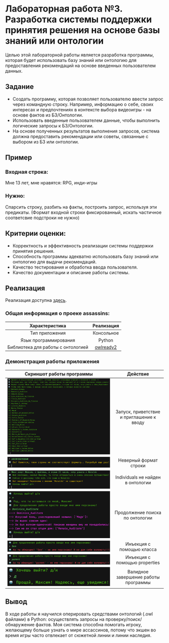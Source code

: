 # Лабораторная работа №3. Разработка системы поддержки принятия решения на основе базы знаний или онтологии

Целью этой лабораторной работы является разработка программы, которая будет использовать базу знаний или онтологию для предоставления рекомендаций на основе введенных пользователем данных.

## Задание

- Создать программу, которая позволяет пользователю ввести запрос через командную строку. Например, информацию о себе, своих интересах и предпочтениях в контексте выбора видеоигры - на основе фактов из БЗ/Онтологии.
- Использовать введенные пользователем данные, чтобы выполнить логические запросы к  БЗ/Онтологии.
- На основе полученных результатов выполнения запросов, система должна предоставить рекомендации или советы, связанные с выбором из БЗ или онтологии.

## Пример

### Входная строка:

Мне 13 лет, мне нравятся: RPG, инди-игры

### Нужно:

Спарсить строку, разбить на факты, построить запрос, используя эти предикаты. (Формат входной строки фиксированный, искать частичное соответсвие подстроки не нужно)

## Критерии оценки:

- Корректность и эффективность реализации системы поддержки принятия решения.
- Способность программы адекватно использовать базу знаний или онтологию для выдачи рекомендаций.
- Качество тестирования и обработка ввода пользователя.
- Качество документации и описание работы системы.

## Реализация

Реализация доступна [здесь](https://github.com/IndianMax03/ais-labs/blob/ede882089dc7d16da221660621739308845c738b/module1/lab3/src/assassins).

### Общая информация о проеке assassins:

|           Характеристика           |                       Реализация                        |
|:----------------------------------:|:-------------------------------------------------------:|
|           Тип приложения           |                       Консольное                        |
|       Язык программирования        |                         Python                          |
| Библиотека для работы с онтологией | [owlready2](https://owlready2.readthedocs.io/en/v0.44/) |

### Демонстрация работы приложения

|       Скриншот работы программы        |                 Действие                  |
|:--------------------------------------:|:-----------------------------------------:|
| <img alt="ex1.png" src="img/ex1.png"/> | Запуск, приветствие и приглашение к вводу |
| <img alt="ex2.png" src="img/ex2.png"/> |          Неверный формат строки           |
| <img alt="ex3.png" src="img/ex3.png"/> |     Individuals не найден в онтологии     |
| <img alt="ex4.png" src="img/ex4.png"/> |      Продолжение поиска по онтологии      |
| <img alt="ex5.png" src="img/ex5.png"/> |         Инъекция с помощью класса         |
| <img alt="ex6.png" src="img/ex6.png"/> |       Инъекция с помощью properties       |
| <img alt="ex7.png" src="img/ex7.png"/> |   Валидное завершение работы программы    |

## Вывод

В ходе работы я научился оперировать средствами онтологий (.owl файлами) в Python: осуществлять запросы на проверку/поиск/обнаружение фактов. Моя система способна помогать игроку, желающему больше узнать о мире ассассинов, потому что экшен во время игры часто отвлекает от сюжетной линии и линии наследия.

